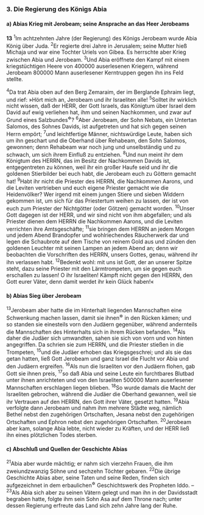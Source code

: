 ### 3. Die Regierung des Königs Abia

#### a) Abias Krieg mit Jerobeam; seine Ansprache an das Heer Jerobeams

__13__
<sup>1</sup>Im achtzehnten Jahre (der Regierung) des Königs Jerobeam wurde Abia König über Juda.
<sup>2</sup>Er regierte drei Jahre in Jerusalem; seine Mutter hieß Michaja und war eine Tochter Uriels von Gibea. Es herrschte aber Krieg zwischen Abia und Jerobeam.
<sup>3</sup>Und Abia eröffnete den Kampf mit einem kriegstüchtigen Heere von 400000 auserlesenen Kriegern, während Jerobeam 800000 Mann auserlesener Kerntruppen gegen ihn ins Feld stellte.

<sup>4</sup>Da trat Abia oben auf den Berg Zemaraim, der im Berglande Ephraim liegt, und rief: »Hört mich an, Jerobeam und ihr Israeliten alle!
<sup>5</sup>Solltet ihr wirklich nicht wissen, daß der HERR, der Gott Israels, das Königtum über Israel dem David auf ewig verliehen hat, ihm und seinen Nachkommen, und zwar auf Grund eines Salzbundes<sup title="vgl. 3.Mose 2,13">&#x2732;</sup>?
<sup>6</sup>Aber Jerobeam, der Sohn Nebats, ein Untertan Salomos, des Sohnes Davids, ist aufgetreten und hat sich gegen seinen Herrn empört;
<sup>7</sup>und leichtfertige Männer, nichtswürdige Leute, haben sich um ihn geschart und die Oberhand über Rehabeam, den Sohn Salomos, gewonnen; denn Rehabeam war noch jung und unselbständig und zu schwach, um sich ihrem Einfluß zu entziehen.
<sup>8</sup>Und nun meint ihr dem Königtum des HERRN, das im Besitz der Nachkommen Davids ist, entgegentreten zu können, weil ihr ein großer Haufe seid und ihr die goldenen Stierbilder bei euch habt, die Jerobeam euch zu Göttern gemacht hat!
<sup>9</sup>Habt ihr nicht die Priester des HERRN, die Nachkommen Aarons, und die Leviten vertrieben und euch eigene Priester gemacht wie die Heidenvölker? Wer irgend mit einem jungen Stiere und sieben Widdern gekommen ist, um sich für das Priestertum weihen zu lassen, der ist von euch zum Priester der Nichtgötter (oder Götzen) gemacht worden.
<sup>10</sup>Unser Gott dagegen ist der HERR, und wir sind nicht von ihm abgefallen; und als Priester dienen dem HERRN die Nachkommen Aarons, und die Leviten verrichten ihre Amtsgeschäfte;
<sup>11</sup>sie bringen dem HERRN an jedem Morgen und jedem Abend Brandopfer und wohlriechendes Räucherwerk dar und legen die Schaubrote auf dem Tische von reinem Gold aus und zünden den goldenen Leuchter mit seinen Lampen an jedem Abend an; denn wir beobachten die Vorschriften des HERRN, unsers Gottes, genau, während ihr ihn verlassen habt.
<sup>12</sup>Bedenkt wohl: mit uns ist Gott, der an unserer Spitze steht, dazu seine Priester mit den Lärmtrompeten, um sie gegen euch erschallen zu lassen! O ihr Israeliten! Kämpft nicht gegen den HERRN, den Gott eurer Väter, denn damit werdet ihr kein Glück haben!«

#### b) Abias Sieg über Jerobeam

<sup>13</sup>Jerobeam aber hatte die im Hinterhalt liegenden Mannschaften eine Schwenkung machen lassen, damit sie ihnen<sup title="d.h. den Judäern">&#x2732;</sup> in den Rücken kämen; und so standen sie einesteils vorn den Judäern gegenüber, während andernteils die Mannschaften des Hinterhalts sich in ihrem Rücken befanden.
<sup>14</sup>Als daher die Judäer sich umwandten, sahen sie sich von vorn und von hinten angegriffen. Da schrien sie zum HERRN, und die Priester stießen in die Trompeten,
<sup>15</sup>und die Judäer erhoben das Kriegsgeschrei; und als sie das getan hatten, ließ Gott Jerobeam und ganz Israel die Flucht vor Abia und den Judäern ergreifen.
<sup>16</sup>Als nun die Israeliten vor den Judäern flohen, gab Gott sie ihnen preis,
<sup>17</sup>so daß Abia und seine Leute ein furchtbares Blutbad unter ihnen anrichteten und von den Israeliten 500000 Mann auserlesener Mannschaften erschlagen liegen blieben.
<sup>18</sup>So wurde damals die Macht der Israeliten gebrochen, während die Judäer die Oberhand gewannen, weil sie ihr Vertrauen auf den HERRN, den Gott ihrer Väter, gesetzt hatten.
<sup>19</sup>Abia verfolgte dann Jerobeam und nahm ihm mehrere Städte weg, nämlich Bethel nebst den zugehörigen Ortschaften, Jesana nebst den zugehörigen Ortschaften und Ephron nebst den zugehörigen Ortschaften.
<sup>20</sup>Jerobeam aber kam, solange Abia lebte, nicht wieder zu Kräften, und der HERR ließ ihn eines plötzlichen Todes sterben.

#### c) Abschluß und Quellen der Geschichte Abias

<sup>21</sup>Abia aber wurde mächtig; er nahm sich vierzehn Frauen, die ihm zweiundzwanzig Söhne und sechzehn Töchter gebaren.
<sup>22</sup>Die übrige Geschichte Abias aber, seine Taten und seine Reden, finden sich aufgezeichnet in dem erbaulichen<sup title="oder: ausführlichen">&#x2732;</sup> Geschichtswerk des Propheten Iddo. –
<sup>23</sup>Als Abia sich aber zu seinen Vätern gelegt und man ihn in der Davidsstadt begraben hatte, folgte ihm sein Sohn Asa auf dem Throne nach; unter dessen Regierung erfreute das Land sich zehn Jahre lang der Ruhe.